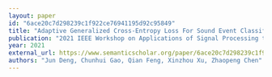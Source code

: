 ```yaml
---
layout: paper
id: "6ace20c7d298239c1f922ce76941195d92c95849"
title: "Adaptive Generalized Cross-Entropy Loss For Sound Event Classification With Noisy Labels"
publication: "2021 IEEE Workshop on Applications of Signal Processing to Audio and Acoustics (WASPAA)"
year: 2021
external_url: https://www.semanticscholar.org/paper/6ace20c7d298239c1f922ce76941195d92c95849
authors: "Jun Deng, Chunhui Gao, Qian Feng, Xinzhou Xu, Zhaopeng Chen"
---
```

